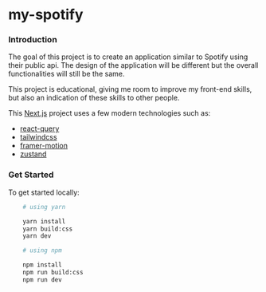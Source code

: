 # my-spotify

### Introduction

The goal of this project is to create an application similar to Spotify using their public api. The design of the application will be different but the overall functionalities will still be the same.

This project is educational, giving me room to improve my front-end skills, but also an indication of these skills to other people.

This [Next.js](https://github.com/vercel/next.js) project uses a few modern technologies such as:

-   [react-query](https://github.com/tannerlinsley/react-query)
-   [tailwindcss](https://github.com/tailwindlabs/tailwindcss)
-   [framer-motion](https://github.com/framer/motion)
-   [zustand](https://github.com/pmndrs/zustand)

### Get Started

To get started locally:

```bash
    # using yarn

    yarn install
    yarn build:css
    yarn dev

    # using npm

    npm install
    npm run build:css
    npm run dev
```
